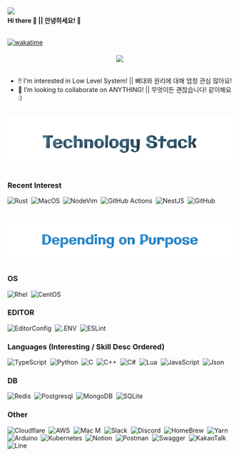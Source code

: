 <div> 
  <div align="right" style="display: flex;">
    <span dir="auto">
      <a href="https://hits.seeyoufarm.com" rel="nofollow"><img src="https://hits.seeyoufarm.com/api/count/incr/badge.svg?url=https%3A%2F%2Fgithub.com%2FMark-42ko%2F&count_bg=%2379C83D&title_bg=%23555555&icon=hashnode.svg&icon_color=%23E7E7E7&title=HIT%21&edge_flat=true" style="max-width: 100%;"></a>
    </span>
  </div>
  <div align="left" style="display: flex;">
    <b>Hi there 👋 || 안녕하세요! 👋</b>
  </div> 
</div>
<br />

[![wakatime](https://wakatime.com/badge/user/25fbf90f-563d-4038-a635-1df11b361fe2.svg)](https://wakatime.com/@25fbf90f-563d-4038-a635-1df11b361fe2)

<!-- 트로피! -->
<div align="center">
  <img align="middle" src="https://github-profile-trophy.vercel.app/?username=Mark-42ko&theme=chalk&rank=SECRET,SSS,SS,S,AAA,AA,A,B&margin-w=15&margin-h=15&column=5" />
</div>
<br />

<!-- 나중에 추가할것 : https://www.hackerrank.com/ -->

<!-- 연락처 
<div align="center">
  <b>CONTACT</b>:&nbsp;&nbsp;
  <a href="mailto:admin@bdev.io">
    <img align="center" src="https://img.shields.io/badge/MAIL-D14836?style=for-the-badge&logo=gmail&logoColor=white">
  </a>&nbsp;&nbsp;
  <b>HOMEPAGE</b>:&nbsp;&nbsp;
</div>
<br />
-->

<!-- 소개 -->
- ‼ I'm interested in Low Level System! || 뼈대와 원리에 대해 엄청 관심 많아요!
- 👯 I’m looking to collaborate on ANYTHING! || 무엇이든 괜찮습니다! 같이해요 :)

<br/>


<!-- 기술 -->

<div align="center" width"100%">
  <img align="top" src="https://raw.githubusercontent.com/Mark-42ko/Mark-42ko/master/stack.svg">
</div>
<br />

<!-- BADGES : https://github.com/Ileriayo/markdown-badges -->

<!-- 최근관심사 -->
### Recent Interest
![Rust](https://img.shields.io/badge/Rust-E57324?style=for-the-badge&logo=rust&logoColor=black)&nbsp;
![MacOS](https://img.shields.io/badge/macOS-black?&style=for-the-badge&logo=macOS&logoColor=white)&nbsp;
![NodeVim](https://img.shields.io/badge/NeoVim-%2357A143.svg?&style=for-the-badge&logo=neovim&logoColor=white)&nbsp;
![GitHub Actions](https://img.shields.io/badge/github%20actions-%232671E5.svg?style=for-the-badge&logo=githubactions&logoColor=white)&nbsp;
![NestJS](https://img.shields.io/badge/nestjs-E0234E?style=for-the-badge&logo=nestjs&logoColor=white)&nbsp;
![GitHub](https://img.shields.io/badge/github-%23121011.svg?style=for-the-badge&logo=github&logoColor=white)&nbsp;

<br />

<!-- depending on purpose -->
<div align="left" width"100%">
  <img align="top" src="https://raw.githubusercontent.com/Mark-42ko/Mark-42ko/main/depending.svg">
</div>
<br />

### OS
![Rhel](https://img.shields.io/badge/Red%20Hat-black?style=flat-square&logo=Red%20Hat&logoColor=EE0000)&nbsp;
![CentOS](https://img.shields.io/badge/Centos-262577?style=flat-square&logo=Centos&logoColor=ffffff)&nbsp;

### EDITOR
![EditorConfig](https://img.shields.io/badge/Editor%20Config-E0EFEF?style=flat-square&logo=editorconfig&logoColor=000)&nbsp;
![.ENV](https://img.shields.io/badge/DOTENV-ECD53F?style=flat-squarege&logo=.env&logoColor=000)&nbsp;
![ESLint](https://img.shields.io/badge/ESLint-4B3263?style=flat-squarege&logo=eslint&logoColor=white)&nbsp;

### Languages (Interesting / Skill Desc Ordered)
![TypeScript](https://img.shields.io/badge/TypeScript-007ACC?style=flat-square&logo=typescript&logoColor=white)&nbsp;
![Python](https://img.shields.io/badge/Python-FFD43B?style=flat-square&logo=python&logoColor=blue)&nbsp;
![C](https://img.shields.io/badge/C-00599C?style=flat-square&logo=c&logoColor=white)&nbsp;
![C++](https://img.shields.io/badge/C%2B%2B-00599C?style=flat-square&logo=c%2B%2B&logoColor=white)&nbsp;
![C#](https://img.shields.io/badge/C%23-239120?style=flat-square&logo=c-sharp&logoColor=white)&nbsp;
![Lua](https://img.shields.io/badge/Lua-2C2D72?style=flat-square&logo=lua&logoColor=white)&nbsp;
![JavaScript](https://img.shields.io/badge/JavaScript-323330?style=flat-square&logo=javascript&logoColor=F7DF1E)&nbsp;
![Json](https://img.shields.io/badge/json-5E5C5C?style=flat-square&logo=json&logoColor=white)&nbsp;

### DB
![Redis](https://img.shields.io/badge/redis-%23DD0031.svg?&style=flat-square&logo=redis&logoColor=white)&nbsp;
![Postgresql](https://img.shields.io/badge/PostgreSQL-316192?style=flat-square&logo=postgresql&logoColor=white)&nbsp;
![MongoDB](https://img.shields.io/badge/MongoDB-4EA94B?style=flat-square&logo=mongodb&logoColor=white)&nbsp;
![SQLite](https://img.shields.io/badge/sqlite-%2307405e.svg?style=flat-square&logo=sqlite&logoColor=white)&nbsp;

### Other
![Cloudflare](https://img.shields.io/badge/Cloudflare-F38020?style=flat-square&logo=Cloudflare&logoColor=white)&nbsp;
![AWS](https://img.shields.io/badge/Amazon_AWS-FF9900?style=flat-square&logo=amazonaws&logoColor=white)&nbsp;
![Mac M](https://img.shields.io/badge/apple%20silicon-333333?style=flat-square&logo=apple&logoColor=white)&nbsp;
![Slack](https://img.shields.io/badge/Slack-4A154B?style=flat-square&logo=slack&logoColor=white)&nbsp;
![Discord](https://img.shields.io/badge/Discord-5865F2?style=flat-square&logo=discord&logoColor=white)&nbsp;
![HomeBrew](https://img.shields.io/badge/Homebrew-FBB040?style=flat-square&logo=Homebrew&logoColor=white)&nbsp;
![Yarn](https://img.shields.io/badge/yarn-%232C8EBB.svg?style=flat-square&logo=yarn&logoColor=white)&nbsp;
![Arduino](https://img.shields.io/badge/-Arduino-00979D?style=flat-square&logo=Arduino&logoColor=white)&nbsp;
![Kubernetes](https://img.shields.io/badge/kubernetes-%23326ce5.svg?style=flat-square&logo=kubernetes&logoColor=white)&nbsp;
![Notion](https://img.shields.io/badge/Notion-%23000000.svg?style=flat-square&logo=notion&logoColor=white)&nbsp;
![Postman](https://img.shields.io/badge/Postman-FF6C37?style=flat-square&logo=postman&logoColor=white)&nbsp;
![Swagger](https://img.shields.io/badge/-Swagger-%23Clojure?style=flat-square&logo=swagger&logoColor=white)&nbsp;
![KakaoTalk](https://img.shields.io/badge/kakaotalk-ffcd00.svg?style=flat-square&logo=kakaotalk&logoColor=000000)&nbsp;
![Line](https://img.shields.io/badge/Line-00C300?style=flat-square&logo=line&logoColor=white)&nbsp;

<br/>

<!-- STATS
### STATS

<table width="100%">
  <tr>
    <th align="center">
      <img width="441" height="1">
      <p> 
        <small>
          Languages All Time
        </small>
      </p>
    </th>
    <th align="center">
      <img width="441" height="1">
        <p> 
        <small>
          Coding Activities (Since 2020)  
        </small>
      </p>
    </th>
  </tr>
  <tr>
    <td valign="top">
      <img src="https://wakatime.com/share/@018c634c-eea8-4828-a07c-e56cf15e1857/0410c2af-3681-4d5e-b350-ef138421eec4.svg" width="100%">
    </td>
    <td valign="top">
      <img src="https://wakatime.com/share/@018c634c-eea8-4828-a07c-e56cf15e1857/b0ec0fd7-6e89-427b-9040-ef0296af12be.svg" width="100%">
    </td>
  </tr>
  <tr>
    <td colspan="2" style="width:100%">
      <div align="center">
        <img align="middle" width="100%" height="54" src="https://raw.githubusercontent.com/Mark-42ko/Mark-42ko/main/table_title.svg" />
      </div>
    </td>
  </tr>
  <tr>
    <td colspan="2" style="width:100%">
      <img src="https://wakatime.com/share/@KuuWangE/6e2a5d8e-578f-459e-bcc2-dee6662cc747.svg" width="100%">
    </td>
  </tr>
</table>


-->
<!--
<br />

### SOLVED.AC

> (start recently)

 <div align="center">
  <a href="https://solved.ac/Mark-42ko">
    <img src="http://mazassumnida.wtf/api/generate_badge?boj=Mark-42ko" />
  </a>
</div>
<br/>-->
